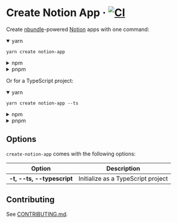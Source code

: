 # Create Notion App &middot; [![CI](https://github.com/nbundle/create-notion-app/actions/workflows/ci.yml/badge.svg)](https://github.com/nbundle/create-notion-app/actions/workflows/ci.yml)

Create [nbundle]-powered [Notion] apps with one command:

<details open>
<summary>yarn</summary>

```shell
yarn create notion-app
```

</details>

<details>
<summary>npm</summary>

```shell
npx create-notion-app
```

</details>

<details>
<summary>pnpm</summary>

```shell
pnpm create notion-app
```

</details>

Or for a TypeScript project:

<details open>
<summary>yarn</summary>

```shell
yarn create notion-app --ts
```

</details>

<details>
<summary>npm</summary>

```shell
npx create-notion-app --ts
```

</details>

<details>
<summary>pnpm</summary>

```shell
pnpm create notion-app --ts
```

</details>

## Options

`create-notion-app` comes with the following options:

| Option                     | Description                        |
| -------------------------- | ---------------------------------- |
| **-t, --ts, --typescript** | Initialize as a TypeScript project |

## Contributing

See [CONTRIBUTING.md](CONTRIBUTING.md).

<!-- Links -->

[nbundle]: https://www.nbundle.com
[notion]: https://www.notion.so
